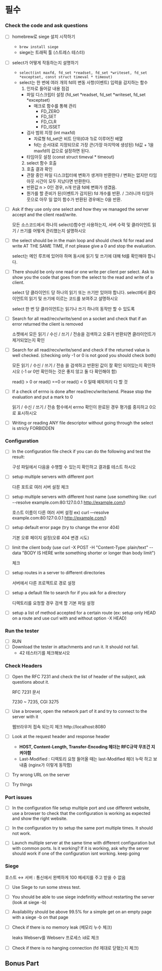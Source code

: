 # 필수

### Check the code and ask questions

- [ ]  homebrew로 siege 설치 시작하기
    - `brew install siege`
    - siege는 트래픽 툴 (스트레스 테스터)
    
- [ ] select가 어떻게 작동하는지 설명하기
    - `select(int maxfd, fd_set *readset, fd_set *writeset, fd_set *exceptset, const struct timeval * timeout)`
    - select는 한 번에 여러 개의 fd의 변동 사항(이벤트) 입력을 감지하는 함수
      1. 인자로 들어갈 내용 점검
        - 파일 디스크립터 설정 (fd_set *readset, fd_set *writeset, fd_set *exceptset)
            - 매크로 함수를 통해 관리
                - FD_ZERO
                - FD_SET
                - FD_CLR
                - FD_ISSET
        - 검사 범위 지정 (int maxfd)
            - 자료형 fd_set은 비트 단위(0과 1)로 이루어진 배열
            - fd는 순서대로 지정되므로 가장 큰(가장 마지막에 생성된) fd값 + 1을 maxfd의 값으로 설정하면 된다.
        - 타임아웃 설정 (const struct timeval * timeout)
      2. select 함수 호출
      3. 호출 결과 확인
        - 관찰 중인 파일 디스크립터에 변화가 생겨야 반환한다 / 변화는 없지만 타임아웃 시간이 모두 지났다면 반환한다.
        - 반환값 n > 0인 경우, n개 만큼 fd에 변화가 생겼음.
        - 뭔가를 할 준비가 된(이벤트가 감지된) fd 개수를 반환. / 그러니까 타임아웃으로 아무 일 없이 함수가 반환된 경우에는 0을 반환.

- [ ]  Ask if they use only one select and how they ve managed the server accept and the client read/write.

    모든 소스코드에서 하나의 select()함수만 사용하는지, 서버 수락 및 클라이언트 읽기 / 쓰기를 어떻게 관리했는지 설명하시오

- [ ]  the select should be in the main loop and should check fd for read and write AT THE SAME TIME, if not please give a 0 and stop the evaluation.

    select는 메인 루프에 있어야 하며 동시에 읽기 및 쓰기에 대해 fd를 확인해야 합니다.

- [ ]  There should be only one read or one write per client per select. Ask to show you the code that goes from the select to the read and write of a client.

    select 당 클라이언드 당 하나의 읽기 또는 쓰기만 있어야 합니다. select에서 클라이언트의 읽기 및 쓰기에 이르는 코드를 보여주고 설명하시오

    select 한 번 당 클라이언트는 읽기나 쓰기 하나의 동작만 할 수 있도록



- [ ]  Search for all read/recv/write/send on a socket and check that if an error returned the client is removed

    소켓에서 모든 읽기 / 수신 / 쓰기 / 전송을 검색하고 오류가 반환되면 클라이언트가 제거되었는지 확인
- [ ]  Search for all read/recv/write/send and check if the returned value is well checked. (checking only -1 or 0 is not good you should check both)

    모든 읽기 / 수신 / 쓰기 / 전송 을 검색하고 반환된 값이 잘 확인 되어있는지 확인하시오 (-1 or 0만 확인하는 것은 좋지 않고 둘 다 확인해야 함)

    read() > 0 or read() ==0 or read() < 0 일때 예외처리 다 할 것

- [ ]  If a check of errno is done after read/recv/write/send. Please stop the evaluation and put a mark to 0

    읽기 / 수신 / 쓰기 / 전송 함수에서 errno 확인이 완료된 경우 평가를 중지하고 0으로 표시하시오

- [ ]  Writing or reading ANY file descriptor without going through the select is stricly FORBIDDEN

### Configuration

- [ ]  In the configuration file check if you can do the following and test the result:

    구성 파일에서 다음을 수행할 수 있는지 확인하고 결과를 테스트 하시오

- [ ]  setup multiple servers with different port

    다른 포트로 여러 서버 설정 체크
- [ ]  setup multiple servers with different host name (use something like: curl --resolve example.com:80:127.0.0.1 http://example.com/)

    호스트 이름이 다른 여러 서버 설정 ex) curl —resolve example.com:80:127:0.0.1 http://example.com/)

- [ ]  setup default error page (try to change the error 404)

    기본 오류 페이지 설정(오류 404 변경 시도)

- [ ]  limit the client body (use curl -X POST -H "Content-Type: plain/text" --data "BODY IS HERE write something shorter or longer than body limit")

    체크

- [ ]  setup routes in a server to different directories

    서버에서 다른 프로젝트로 경로 설정

- [ ]  setup a default file to search for if you ask for a directory

    디렉토리를 요청할 경우 검색 할 기본 파일 설정

- [ ]  setup a list of method accepted for a certain route (ex: setup only HEAD on a route and use curl with and without option -X HEAD)


### Run the tester

- [ ]  RUN
- [ ]  Download the tester in attachments and run it. It should not fail.
    - 42 테스터기를 체크해보시오

### Check Headers

- [ ]  Open the RFC 7231 and check the list of header of the subject, ask questions about it.

    RFC 7231 문서 

    7230 ~ 7235, CGI 3275

- [ ]  Use a browser, open the network part of it and try to connect to the server with it

    웹브라우저 접속 되는지 체크 http://localhost:8080

- [ ]  Look at the request header and response header
    - **HOST, Content-Length, Transfer-Encoding 헤더는 RFC규약 무조건 지켜야함**
    - Last-Modified : 디렉토리 요청 들어올 때는 last-Modified 헤더 누락 하고 보내줌 (nginx가 이렇게 동작함)
- [ ]  Try wrong URL on the server
- [ ]  Try things

### Port issues

- [ ]  In the configuration file setup multiple port and use different website, use a browser to check that the configuration is working as expected and show the right website.


- [ ]  In the configuration try to setup the same port multiple times. It should not work.


- [ ]  Launch multiple server at the same time with different configuration but with common ports. Is it working? If it is working, ask why the server should work if one of the configuration isnt working. keep going


### Siege

호스트 ↔ 서버 : 통신에서 완벽하게 100 메세지를 주고 받을 수 없음

- [ ]  Use Siege to run some stress test.
- [ ]  You should be able to use siege indefinitly without restarting the server (look at siege -b)


- [ ]  Availability should be above 99.5% for a simple get on an empty page with a siege -b on that page


- [ ]  Check if there is no memory leak (메모리 누수 체크)

    leaks Webserv를 Webserv 프로세스 id로 체크

- [ ]  Check if there is no hanging connection (fd 제대로 닫혔는지 체크)


## Bonus Part
